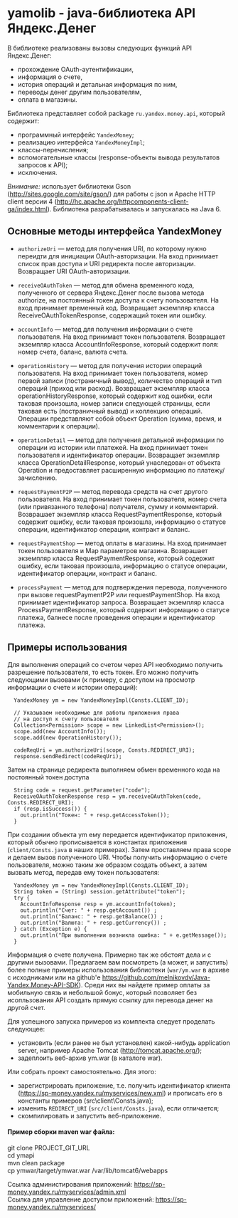 yamolib - java-библиотека API Яндекс.Денег
==========================================

В библиотеке реализованы вызовы следующих функций API Яндекс.Денег: 

* прохождение OAuth-аутентификации, 
* информация о счете, 
* история операций и детальная информация по ним, 
* переводы денег другим пользователям, 
* оплата в магазины. 

Библиотека представляет собой package `ru.yandex.money.api`, который содержит:

* программный интерфейс `YandexMoney`; 
* реализацию интерфейса `YandexMoneyImpl`;
* классы-перечисления;
* вспомогательные классы (response-объекты вывода результатов запросов к API);
* исключения.

*Внимание:* использует библиотеки Gson (http://sites.google.com/site/gson/) для работы с json и  Apache HTTP client версии 4 (http://hc.apache.org/httpcomponents-client-ga/index.html). Библиотека разрабатывалась и запускалась на Java 6.

Основные методы интерфейса YandexMoney
--------------------------------------

* `authorizeUri` — метод для получения URI, по которому нужно переидти для инициации OAuth-авторизации.
На вход принимает список прав доступа и URI редиректа после авторизации.
Возвращает URI OAuth-авторизации.

* `receiveOAuthToken` — метод для обмена временного кода, полученного от сервера Яндекс.Денег после вызова метода authorize, на постоянный токен доступа к счету пользователя. 
На вход принимает временный код.
Возвращает экземпляр класса ReceiveOAuthTokenResponse, содержащий токен или ошибку.

* `accountInfo` — метод для получения информации о счете пользователя.
На вход принимает токен пользователя.
Возвращает экземпляр класса AccountInfoResponse, который содержит поля: номер счета, баланс, валюта счета.

* `operationHistory` — метод для получения истории операций пользователя. 
На вход принимает токен пользователя, номер первой записи (постраничный вывод), количество операций и тип операций (приход или расход).
Возвращает экземпляр класса operationHistoryResponse, который содержит код ошибки, если таковая произошла, номер записи следующей страницы, если таковая есть (постраничный вывод) и коллекцию операций. Операции представляют собой объект Operation (сумма, время, и комментарии к операции).

* `operationDetail` — метод для получения детальной информации по операции из истории или платежей.
На вход принимает токен пользователя и идентификатор операции.
Возвращает экземпляр класса OperationDetailResponse, который унаследован от объекта Operation и предоставляет расширенную информацию по платежу/зачислению.

* `requestPaymentP2P` — метод перевода средств на счет другого пользователя. 
На вход принимает токен пользователя, номер счета (или привязанного телефона) получателя, сумму и комментарий.
Возврашает экземпляр класса RequestPaymentResponse, который содержит ошибку, если таковая произошла, информацию о статусе операции, идентификатор операции, контракт и баланс.

* `requestPaymentShop` — метод оплаты в магазины. 
На вход принимает токен пользователя и Map параметров магазина.
Возврашает экземпляр класса RequestPaymentResponse, который содержит ошибку, если таковая произошла, информацию о статусе операции, идентификатор операции, контракт и баланс.

* `processPayment` — метод для подтверждения перевода, полученного при вызове requestPaymentP2P или requestPaymentShop. 
На вход принимает идентификатор запроса.
Возвращает экземпляр класса ProcessPaymentResponse, который содержит информацию о статусе платежа, балнесе после проведения операции и идентификатор платежа.

Примеры использования
---------------------

Для выполнения операций со счетом через API необходимо получить разрешение пользователя, то есть токен. Его можно получить следующими вызовами (к примеру, с доступом на просмотр информации о счете и истории операций):

      YandexMoney ym = new YandexMoneyImpl(Consts.CLIENT_ID);

      // Указываем необходимые для работы приложения права 
      // на доступ к счету пользователя
      Collection<Permission> scope = new LinkedList<Permission>();
      scope.add(new AccountInfo());
      scope.add(new OperationHistory());   
  
      codeReqUri = ym.authorizeUri(scope, Consts.REDIRECT_URI);    
      response.sendRedirect(codeReqUri);

Затем на странице редиректа выполняем обмен временного кода на постоянный токен доступа

      String code = request.getParameter("code");
      ReceiveOAuthTokenResponse resp = ym.receiveOAuthToken(code, Consts.REDIRECT_URI);
      if (resp.isSuccess()) {
        out.println("Токен: " + resp.getAccessToken());
      }

При создании объекта ym ему передается идентификатор приложения, который обычно прописывается в константах приложения (`client/Consts.java` в наших примерах). Затем проставляем права scope и делаем вызов полученного URI. 
Чтобы получить информацию о счете пользователя, можно таким же образом создать объект, а затем вызвать метод, передав ему токен пользователя:

      YandexMoney ym = new YandexMoneyImpl(Consts.CLIENT_ID);
      String token = (String) session.getAttribute("token");      
      try {
        AccountInfoResponse resp = ym.accountInfo(token);
        out.println("Счет: " + resp.getAccount()) ;
        out.println("Баланс: " + resp.getBalance()) ;
        out.println("Валюта: " + resp.getCurrency()) ;
      } catch (Exception e) {
        out.println("При выполнении возникла ошибка: " + e.getMessage());
      }

Информация о счете получена. 
Примерно так же обстоят дела и с другими вызовами. Предлагаем вам посмотреть (а может, и запустить) более полные примеры использования библиотеки (`war/ym.war` в архиве с исходниками или на github'е https://github.com/melnikovdv/Java-Yandex.Money-API-SDK). Среди них вы найдете пример оплаты за мобильную связь и небольшой бонус, который позволяет без исопльзования API создать прямую ссылку для перевода денег на другой счет. 

Для успешного запуска примеров из комплекта следует проделать следующее:

* установить (если ранее не был установлен) какой-нибудь application server, например Apache Tomcat (http://tomcat.apache.org/);
* задеплоить веб-архив ym.war (в каталоге war).

Или собрать проект самостоятельно. Для этого:

* зарегистрировать приложение, т.е. получить идентификатор клиента (https://sp-money.yandex.ru/myservices/new.xml) и прописать его в константы примеров (src\client\Consts.java);
* изменить `REDIRECT_URI` (`src/client/Consts.java`), если отличается; 	
* скомпилировать и запустить веб-приложение.

#### Пример сборки maven war файла:

git clone PROJECT_GIT_URL  
cd ymapi  
mvn clean package  
cp ymwar/target/ymwar.war /var/lib/tomcat6/webapps

Ссылка администирования приложений: https://sp-money.yandex.ru/myservices/admin.xml  
Ссылка для управление доступом приложений: https://sp-money.yandex.ru/myservices/
